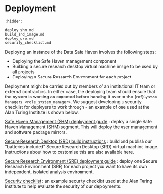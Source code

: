 # Deployment

```{toctree}
:hidden:

deploy_shm.md
build_srd_image.md
deploy_sre.md
security_checklist.md
```

Deploying an instance of the Data Safe Haven involves the following steps:

- Deploying the Safe Haven management component
- Building a secure research desktop virtual machine image to be used by all projects
- Deploying a Secure Research Environment for each project

Deployment might be carried out by members of an institutional IT team or external contractors.
In either case, the deploying team should ensure that the system is working as expected before handing it over to the {ref}`System Managers <role_system_manager>`.
We suggest developing a security checklist for deployers to work through - an example of one used at the Alan Turing Institute is shown below.

[Safe Haven Management (SHM) deployment guide](deploy_shm.md)
: deploy a single Safe Haven Management (SHM) segment. This will deploy the user management and software package mirrors.

[Secure Research Desktop (SRD) build instructions](build_srd_image.md)
: build and publish our "batteries included" Secure Research Desktop (SRD) virtual machine image. Instructions about how to customise this are also available here.

[Secure Research Environment (SRE) deployment guide](deploy_sre.md)
: deploy one Secure Research Environment (SRE) for each project you want to have its own independent, isolated analysis environment.

[Security checklist](security_checklist.md)
: an example security checklist used at the Alan Turing Institute to help evaluate the security of our deployments.
